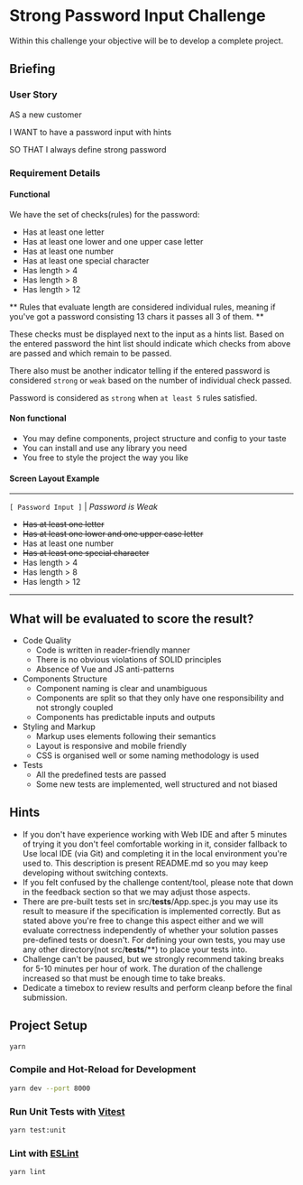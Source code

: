 # Strong Password Input Challenge

Within this challenge your objective will be to develop a complete project.

## Briefing
### User Story
AS a new customer

I WANT to have a password input with hints

SO THAT I always define strong password

### Requirement Details
#### Functional
We have the set of checks(rules) for the password:
* Has at least one letter
* Has at least one lower and one upper case letter
* Has at least one number
* Has at least one special character
* Has length > 4
* Has length > 8
* Has length > 12

** Rules that evaluate length are considered individual rules, meaning if you've got a password consisting 13 chars it passes all 3 of them. **

These checks must be displayed next to the input as a hints list.
Based on the entered password the hint list should indicate
which checks from above are passed and which remain to be passed.

There also must be another indicator telling if the entered password
is considered `strong` or `weak` based on the number of individual check passed.

Password is considered as `strong` when `at least 5` rules satisfied.

#### Non functional
* You may define components, project structure and config to your taste
* You can install and use any library you need
* You free to style the project the way you like

#### Screen Layout Example

---
`[ Password Input ]` | _Password is Weak_
* ~~Has at least one letter~~
* ~~Has at least one lower and one upper case letter~~
* Has at least one number
* ~~Has at least one special character~~
* Has length > 4
* Has length > 8
* Has length > 12
---

## What will be evaluated to score the result?
* Code Quality
  * Code is written in reader-friendly manner
  * There is no obvious violations of SOLID principles
  * Absence of Vue and JS anti-patterns
* Components Structure
  * Component naming is clear and unambiguous
  * Components are split so that they only have one responsibility and not strongly coupled
  * Components has predictable inputs and outputs
* Styling and Markup
  * Markup uses elements following their semantics
  * Layout is responsive and mobile friendly
  * CSS is organised well or some naming methodology is used
* Tests
  * All the predefined tests are passed
  * Some new tests are implemented, well structured and not biased

## Hints
* If you don't have experience working with Web IDE and after 5 minutes of trying it you don't feel comfortable working in it, consider fallback to Use local IDE (via Git) and completing it in the local environment you're used to. This description is present README.md so you may keep developing without switching contexts.
* If you felt confused by the challenge content/tool, please note that down in the feedback section so that we may adjust those aspects.
* There are pre-built tests set in src/__tests__/App.spec.js you may use its result to measure if the specification is implemented correctly. But as stated above you're free to change this aspect either and we will evaluate correctness independently of whether your solution passes pre-defined tests or doesn't. For defining your own tests, you may use any other directory(not src/__tests__/**) to place your tests into.
* Challenge can't be paused, but we strongly recommend taking breaks for 5-10 minutes per hour of work. The duration of the challenge increased so that must be enough time to take breaks.
* Dedicate a timebox to review results and perform cleanp before the final submission.

## Project Setup

```sh
yarn
```

### Compile and Hot-Reload for Development

```sh
yarn dev --port 8000
```

### Run Unit Tests with [Vitest](https://vitest.dev/)

```sh
yarn test:unit
```

### Lint with [ESLint](https://eslint.org/)

```sh
yarn lint
```
